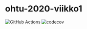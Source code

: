 # ohtu-2020-viikko1
![GitHub Actions](https://github.com/MattiKaleva/ohtu-2020-viikko1/workflows/Java%20CI%20with%20Gradle/badge.svg)
[![codecov](https://codecov.io/gh/MattiKaleva/ohtu-2020-viikko1/branch/main/graph/badge.svg?token=FPZA97TXNF)](https://codecov.io/gh/MattiKaleva/ohtu-2020-viikko1)
